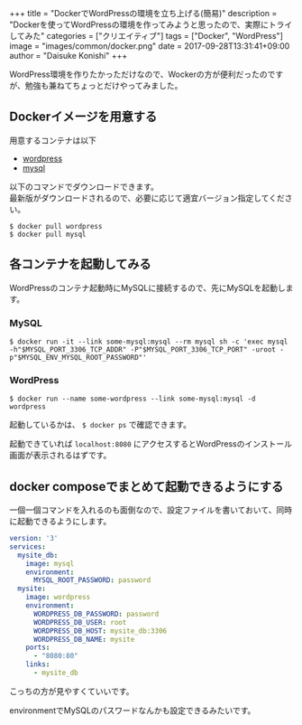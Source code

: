 +++
title = "DockerでWordPressの環境を立ち上げる(簡易)"
description = "Dockerを使ってWordPressの環境を作ってみようと思ったので、実際にトライしてみた"
categories = ["クリエイティブ"]
tags = ["Docker", "WordPress"]
image = "images/common/docker.png"
date = 2017-09-28T13:31:41+09:00
author = "Daisuke Konishi"
+++


WordPress環境を作りたかっただけなので、Wockerの方が便利だったのですが、勉強も兼ねてちょっとだけやってみました。

## Dockerイメージを用意する
用意するコンテナは以下

- [wordpress](https://hub.docker.com/_/wordpress/)
- [mysql](https://hub.docker.com/_/mysql/)

以下のコマンドでダウンロードできます。  
最新版がダウンロードされるので、必要に応じて適宜バージョン指定してください。

```shell
$ docker pull wordpress
$ docker pull mysql
```

## 各コンテナを起動してみる
WordPressのコンテナ起動時にMySQLに接続するので、先にMySQLを起動します。

### MySQL

```shell
$ docker run -it --link some-mysql:mysql --rm mysql sh -c 'exec mysql -h"$MYSQL_PORT_3306_TCP_ADDR" -P"$MYSQL_PORT_3306_TCP_PORT" -uroot -p"$MYSQL_ENV_MYSQL_ROOT_PASSWORD"'
```

### WordPress

```shell
$ docker run --name some-wordpress --link some-mysql:mysql -d wordpress
```

起動しているかは、 ``$ docker ps`` で確認できます。

起動できていれば ``localhost:8080`` にアクセスするとWordPressのインストール画面が表示されるはずです。

## docker composeでまとめて起動できるようにする
一個一個コマンドを入れるのも面倒なので、設定ファイルを書いておいて、同時に起動できるようにします。

```yaml
version: '3'
services:
  mysite_db:
    image: mysql
    environment:
      MYSQL_ROOT_PASSWORD: password
  mysite:
    image: wordpress
    environment:
      WORDPRESS_DB_PASSWORD: password
      WORDPRESS_DB_USER: root
      WORDPRESS_DB_HOST: mysite_db:3306
      WORDPRESS_DB_NAME: mysite
    ports:
      - "8080:80"
    links:
      - mysite_db
```

こっちの方が見やすくていいです。

environmentでMySQLのパスワードなんかも設定できるみたいです。
